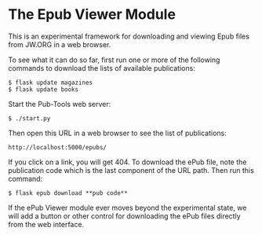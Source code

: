 # The Epub Viewer Module

This is an experimental framework for downloading and viewing Epub files
from JW.ORG in a web browser.

To see what it can do so far, first run one or more of the following commands
to download the lists of available publications:

    $ flask update magazines
    $ flask update books

Start the Pub-Tools web server:

    $ ./start.py

Then open this URL in a web browser to see the list of publications:

    http://localhost:5000/epubs/

If you click on a link, you will get 404. To download the ePub file, note the
publication code which is the last component of the URL path. Then run this
command:

    $ flask epub download **pub code**

If the ePub Viewer module ever moves beyond the experimental state, we will
add a button or other control for downloading the ePub files directly from
the web interface.

